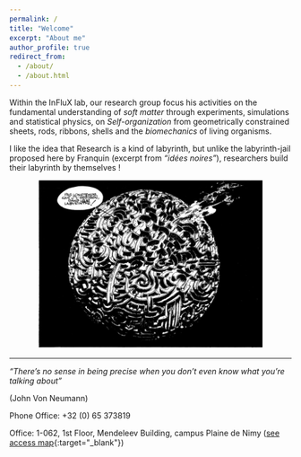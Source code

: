 ```yaml
---
permalink: /
title: "Welcome"
excerpt: "About me"
author_profile: true
redirect_from: 
  - /about/
  - /about.html
---
```



Within the InFluX lab, our research group focus his activities on the fundamental understanding of *soft matter* through experiments, simulations and statistical physics, on *Self-organization* from geometrically constrained sheets, rods, ribbons, shells and the *biomechanics* of living organisms. 

I like the idea that Research is a kind of labyrinth, but unlike the labyrinth-jail proposed here by Franquin (excerpt from *“idées noires”*), researchers build their labyrinth by themselves !

<center><img src="../images/Franquin.jpg" width="400" height="300" /></center>

***
*“There’s no sense in being precise when you don’t even know what you’re talking about”*

(John Von Neumann)

Phone Office: +32 (0) 65 373819

Office: 1-062, 1st Floor, Mendeleev Building, campus Plaine de Nimy ([see access map](https://web.umons.ac.be/fr/plan-des-campus/){:target="_blank"})



